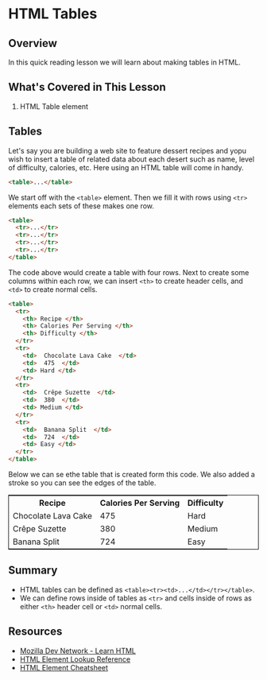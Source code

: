# HTML Tables

## Overview

In this quick reading lesson we will learn about making tables in HTML.

## What's Covered in This Lesson 

1. HTML Table element

## Tables

Let's say you are building a web site to feature dessert recipes and yopu wish to insert a table of related data about each desert such as name, level of difficulty, calories, etc. Here using an HTML table will come in handy.

```html
<table>...</table>
```

We start off with the `<table>` element. Then we fill it with rows using `<tr>` elements each sets of these makes one row.

```html
<table>
  <tr>...</tr>
  <tr>...</tr>
  <tr>...</tr>
  <tr>...</tr>
</table>
```

The code above would create a table with four rows. Next to create some columns within each row, we can insert `<th>` to create header cells, and `<td>` to create normal cells.

```html
<table>
  <tr>
    <th> Recipe </th>
    <th> Calories Per Serving </th>
    <th> Difficulty </th>
  </tr>
  <tr>
    <td>  Chocolate Lava Cake  </td>
    <td>  475  </td>
    <td> Hard </td>
  </tr>
  <tr>
    <td>  Crêpe Suzette  </td>
    <td>  380  </td>
    <td> Medium </td>
  </tr>
  <tr>
    <td>  Banana Split  </td>
    <td>  724  </td>
    <td> Easy </td>
  </tr>
</table>
```

Below we can se ethe table that is created form this code. We also added a stroke so you can see the edges of the table.

<table style="border-collpase: collapse; border: 1px solid black;">
  <tr>
    <th> Recipe </th>
    <th> Calories Per Serving </th>
    <th> Difficulty </th>
  </tr>
  <tr>
    <td>  Chocolate Lava Cake  </td>
    <td>  475  </td>
    <td> Hard </td>
  </tr>
  <tr>
    <td>  Crêpe Suzette  </td>
    <td>  380  </td>
    <td> Medium </td>
  </tr>
  <tr>
    <td>  Banana Split  </td>
    <td>  724  </td>
    <td> Easy </td>
  </tr>
</table>

## Summary

- HTML tables can be defined as `<table><tr><td>...</td></tr></table>`.
- We can define rows inside of tables as `<tr>` and cells inside of rows as either `<th>` header cell or `<td>` normal cells.

## Resources

- [Mozilla Dev Network - Learn HTML](https://developer.mozilla.org/en-US/docs/Web/HTML)
- [HTML Element Lookup Reference](https://developer.mozilla.org/en-US/docs/Web/HTML/Element)
- [HTML Element Cheatsheet](http://overapi.com/html-dom/)
